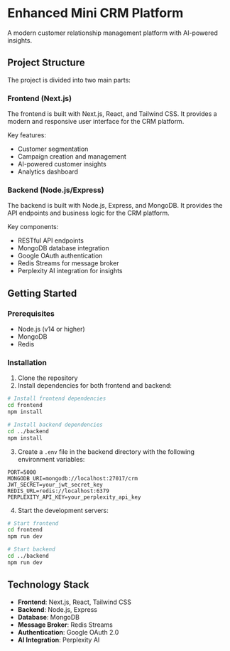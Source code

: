 # Enhanced Mini CRM Platform

A modern customer relationship management platform with AI-powered insights.

## Project Structure

The project is divided into two main parts:

### Frontend (Next.js)

The frontend is built with Next.js, React, and Tailwind CSS. It provides a modern and responsive user interface for the CRM platform.

Key features:
- Customer segmentation
- Campaign creation and management
- AI-powered customer insights
- Analytics dashboard

### Backend (Node.js/Express)

The backend is built with Node.js, Express, and MongoDB. It provides the API endpoints and business logic for the CRM platform.

Key components:
- RESTful API endpoints
- MongoDB database integration
- Google OAuth authentication
- Redis Streams for message broker
- Perplexity AI integration for insights

## Getting Started

### Prerequisites

- Node.js (v14 or higher)
- MongoDB
- Redis

### Installation

1. Clone the repository
2. Install dependencies for both frontend and backend:

```bash
# Install frontend dependencies
cd frontend
npm install

# Install backend dependencies
cd ../backend
npm install
```

3. Create a `.env` file in the backend directory with the following environment variables:

```
PORT=5000
MONGODB_URI=mongodb://localhost:27017/crm
JWT_SECRET=your_jwt_secret_key
REDIS_URL=redis://localhost:6379
PERPLEXITY_API_KEY=your_perplexity_api_key
```

4. Start the development servers:

```bash
# Start frontend
cd frontend
npm run dev

# Start backend
cd ../backend
npm run dev
```

## Technology Stack

- **Frontend**: Next.js, React, Tailwind CSS
- **Backend**: Node.js, Express
- **Database**: MongoDB
- **Message Broker**: Redis Streams
- **Authentication**: Google OAuth 2.0
- **AI Integration**: Perplexity AI 
